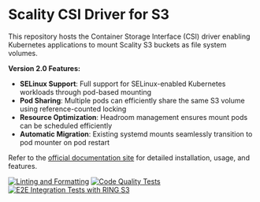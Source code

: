 # Scality CSI Driver for S3

This repository hosts the Container Storage Interface (CSI) driver enabling Kubernetes applications to mount Scality S3 buckets as file system volumes.

**Version 2.0 Features:**
- **SELinux Support**: Full support for SELinux-enabled Kubernetes workloads through pod-based mounting
- **Pod Sharing**: Multiple pods can efficiently share the same S3 volume using reference-counted locking
- **Resource Optimization**: Headroom management ensures mount pods can be scheduled efficiently
- **Automatic Migration**: Existing systemd mounts seamlessly transition to pod mounter on pod restart

Refer to the [official documentation site](https://scality.github.io/mountpoint-s3-csi-driver/) for detailed installation, usage, and features.

[![Linting and Formatting](https://github.com/scality/mountpoint-s3-csi-driver/actions/workflows/linting-and-formatting.yaml/badge.svg)](https://github.com/scality/mountpoint-s3-csi-driver/actions/workflows/linting-and-formatting.yaml)
[![Code Quality Tests](https://github.com/scality/mountpoint-s3-csi-driver/actions/workflows/code-quality-tests.yaml/badge.svg)](https://github.com/scality/mountpoint-s3-csi-driver/actions/workflows/code-quality-tests.yaml)
[![E2E Integration Tests with RING S3](https://github.com/scality/mountpoint-s3-csi-driver/actions/workflows/e2e-tests.yaml/badge.svg)](https://github.com/scality/mountpoint-s3-csi-driver/actions/workflows/e2e-tests.yaml)
